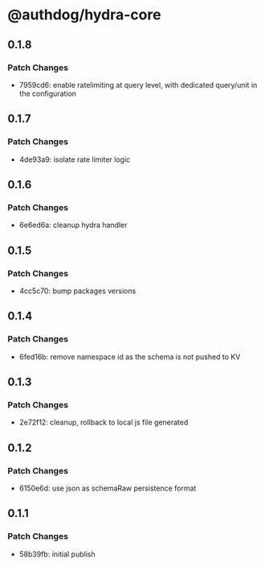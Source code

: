 # @authdog/hydra-core

## 0.1.8

### Patch Changes

- 7959cd6: enable ratelimiting at query level, with dedicated query/unit in the configuration

## 0.1.7

### Patch Changes

- 4de93a9: isolate rate limiter logic

## 0.1.6

### Patch Changes

- 6e6ed6a: cleanup hydra handler

## 0.1.5

### Patch Changes

- 4cc5c70: bump packages versions

## 0.1.4

### Patch Changes

- 6fed16b: remove namespace id as the schema is not pushed to KV

## 0.1.3

### Patch Changes

- 2e72f12: cleanup, rollback to local js file generated

## 0.1.2

### Patch Changes

- 6150e6d: use json as schemaRaw persistence format

## 0.1.1

### Patch Changes

- 58b39fb: initial publish
